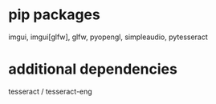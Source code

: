 # pip packages
imgui, imgui[glfw], glfw, pyopengl, simpleaudio, pytesseract

# additional dependencies
tesseract / tesseract-eng
